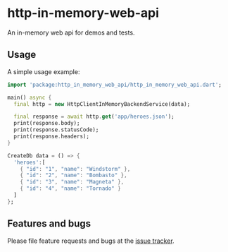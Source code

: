 # http-in-memory-web-api

An in-memory web api for demos and tests.

## Usage

A simple usage example:
```dart
import 'package:http_in_memory_web_api/http_in_memory_web_api.dart';

main() async {
  final http = new HttpClientInMemoryBackendService(data);

  final response = await http.get('app/heroes.json');
  print(response.body);
  print(response.statusCode);
  print(response.headers);
}

CreateDb data = () => {
  'heroes':[
    { "id": "1", "name": "Windstorm" },
    { "id": "2", "name": "Bombasto" },
    { "id": "3", "name": "Magneta" },
    { "id": "4", "name": "Tornado" }
  ]
};
```

## Features and bugs

Please file feature requests and bugs at the [issue tracker][tracker].

[tracker]: https://github.com/adaojunior/http-in-memory-web-api/issues
